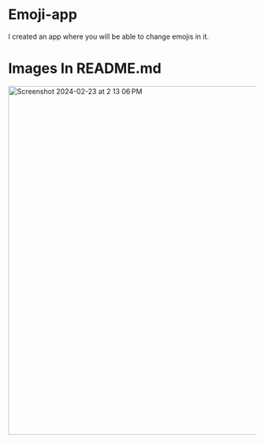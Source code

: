 # Emoji-app
I created an app where you will be able to change emojis in it. 

# Images In README.md 
 <img width="705" alt="Screenshot 2024-02-23 at 2 13 06 PM" src="https://github.com/Parsa8388/Emoji-app/assets/138795614/5e565591-acec-443b-a665-45aa1ddce982">
